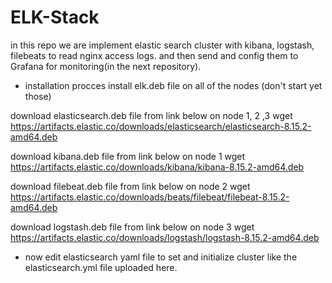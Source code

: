 # ELK-Stack
in this repo we are implement elastic search cluster with kibana, logstash, filebeats to read nginx access logs. and then send and config them to Grafana for monitoring(in the next repository).

- installation procces
install elk.deb file on all of the nodes (don't start yet those)

download elasticsearch.deb file from link below on node 1, 2 ,3
wget https://artifacts.elastic.co/downloads/elasticsearch/elasticsearch-8.15.2-amd64.deb

download kibana.deb file from link below on node 1
wget https://artifacts.elastic.co/downloads/kibana/kibana-8.15.2-amd64.deb

download filebeat.deb file from link below on node 2 
wget https://artifacts.elastic.co/downloads/beats/filebeat/filebeat-8.15.2-amd64.deb

download logstash.deb file from link below on node 3
wget https://artifacts.elastic.co/downloads/logstash/logstash-8.15.2-amd64.deb


- now edit elasticsearch yaml file to set and initialize cluster like the elasticsearch.yml file uploaded here.

